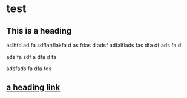 # test

## This is a heading
aslhfd
ad
fa
sdflahflakfa
d
as
fdas
d
adsf
adfalflads
fas
dfa
df
ads
fa
d



ads
fa
sdf
a
dfa
d
fa



adsfads
fa
dfa
fds

## [a heading link](this-is-a-heading) 
